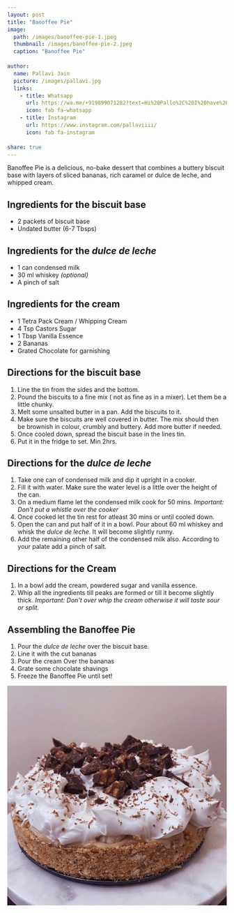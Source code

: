 ```yaml
---
layout: post
title: "Banoffee Pie"
image:
  path: /images/banoffee-pie-1.jpeg
  thumbnail: /images/banoffee-pie-2.jpeg
  caption: "Banoffee Pie"

author:
  name: Pallavi Jain
  picture: /images/pallavi.jpg
  links:
    - title: Whatsapp
      url: https://wa.me/+919899071282?text=Hi%20Pallo%2C%20I%20have%20a%20quick%20question%20about%20your%20Banoffee%20Pie%20recipe
      icon: fab fa-whatsapp
    - title: Instagram
      url: https://www.instagram.com/pallaviiii/
      icon: fab fa-instagram

share: true
---
```


Banoffee Pie is a delicious, no-bake dessert that combines a buttery biscuit base with layers of sliced bananas, rich caramel or dulce de leche, and whipped cream.

## Ingredients for the biscuit base

- 2 packets of biscuit base
- ⁠Undated butter (6-7 Tbsps)

## Ingredients for the _dulce de leche_

- ⁠1 can condensed milk
- ⁠30 ml whiskey _(optional)_
- ⁠A pinch of salt

## Ingredients for the cream

- 1 Tetra Pack Cream / Whipping Cream
- 4 Tsp Castors Sugar
- ⁠1 Tbsp Vanilla Essence
- ⁠2 Bananas
- ⁠Grated Chocolate for garnishing

## Directions for the biscuit base

1. ⁠Line the tin from the sides and the bottom.
2. ⁠Pound the biscuits to a fine mix ( not as fine as in a mixer). Let them be a little chunky.
3. ⁠Melt some unsalted butter in a pan. Add the biscuits to it.
4. ⁠Make sure the biscuits are well covered in butter. The mix should then be brownish in colour, crumbly and buttery. Add more butter if needed.
5. ⁠Once cooled down, spread the biscuit base in the lines tin.
6. ⁠Put it in the fridge to set. Min 2hrs.

## Directions for the _dulce de leche_

1. ⁠Take one can of condensed milk and dip it upright in a cooker.
2. ⁠Fill it with water. Make sure the water level is a little over the height of the can.
3. ⁠On a medium flame let the condensed milk cook for
   50 mins. _Important: Don't put a whistle over the cooker_
4. ⁠Once cooked let the tin rest for atleast 30 mins or until cooled down.
5. ⁠Open the can and put half of it in a bowl. Pour about
   60 ml whiskey and whisk the _dulce de leche_. It will become slightly runny.
6. ⁠Add the remaining other half of the condensed milk also. According to your palate add a pinch of salt.

## Directions for the Cream

1. ⁠In a bowl add the cream, powdered sugar and vanilla essence.
2. ⁠Whip all the ingredients till peaks are formed or till it become slightly thick. _Important: Don't over whip the cream otherwise it will taste sour or split._

## Assembling the Banoffee Pie

1. ⁠Pour the _dulce de leche_ over the biscuit base.
2. ⁠Line it with the cut bananas
3. ⁠Pour the cream Over the bananas
4. ⁠Grate some chocolate shavings
5. ⁠Freeze the Banoffee Pie until set!

<img src="/images/banoffee-pie-2.jpeg">
